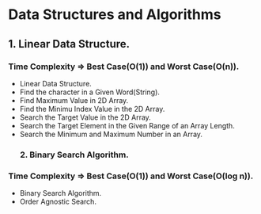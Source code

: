 # Data Structures and Algorithms
## 1. Linear Data Structure. 
### Time Complexity => Best Case(O(1)) and Worst Case(O(n)).
* Linear Data Structure.
* Find the character in a Given Word(String).
* Find Maximum Value in 2D Array.
* Find the Minimu Index Value in the 2D Array.
* Search the Target Value in the 2D Array.
* Search the Target Element in the Given Range of an Array Length.
* Search the Minimum and Maximum Number in an Array.
  ### 2. Binary Search Algorithm.
### Time Complexity => Best Case(O(1)) and Worst Case(O(log n)).
* Binary Search Algorithm.
* Order Agnostic Search. 
